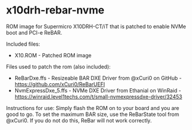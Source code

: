 # x10drh-rebar-nvme
ROM image for Supermicro X10DRH-CT/iT that is patched to enable NVMe boot and PCI-e ReBAR.

Included files:
- X10.ROM - Patched ROM image

Files used to patch the rom (also included):
- ReBarDxe.ffs - Resizeable BAR DXE Driver from @xCuri0 on GitHub - https://github.com/xCuri0/ReBarUEFI
- NvmExpressDxe_5.ffs - NVMe DXE Driver from Ethanial on WinRaid - https://winraid.level1techs.com/t/small-nvmexpressdxe-driver/32453

Instructions for use:
Simply flash the ROM on to your board and you are good to go. To set the maximum BAR size, use the ReBarState tool from @xCuri0. If you do not do this, ReBar will not work correctly.
